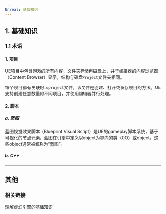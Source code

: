 ```yaml
---
Unreal: 基础知识
---
```

## 1. 基础知识
### 1.1 术语
#### 1. 项目
UE项目中包含游戏的所有内容，文件夹存储再磁盘上，并于编辑器的内容浏览器（Content Browser）显示，结构与磁盘`Project`文件夹相同。

每个项目都有关联的`.uproject`文件，该文件是创建、打开或保存项目的方法。UE支持创建任意数量的不同项目，并使用编辑器并行处理。

#### 2. 脚本
##### a. 蓝图
蓝图视觉效果脚本（Blueprint Visual Script）是UE的gameplay脚本系统，基于可视化的节点元素。蓝图在引擎中定义以object为导向的类（OO）或object，这些object通常被统称为“蓝图”。

##### b. C++


---
## 其他
### 相关链接
[理解虚幻引擎的基础知识](https://dev.epicgames.com/documentation/zh-cn/unreal-engine/understanding-the-basics-of-unreal-engine)

